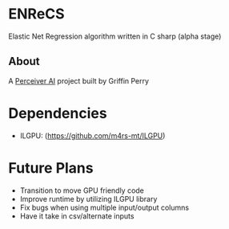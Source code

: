 # ENReCS
Elastic Net Regression algorithm written in C sharp (alpha stage)

## About
A [Perceiver AI](https://perceiver.ai/#) project  built by Griffin Perry

# Dependencies
- ILGPU: (https://github.com/m4rs-mt/ILGPU)

# Future Plans
- Transition to move GPU friendly code
- Improve runtime by utilizing ILGPU library
- Fix bugs when using multiple input/output columns
- Have it take in csv/alternate inputs
